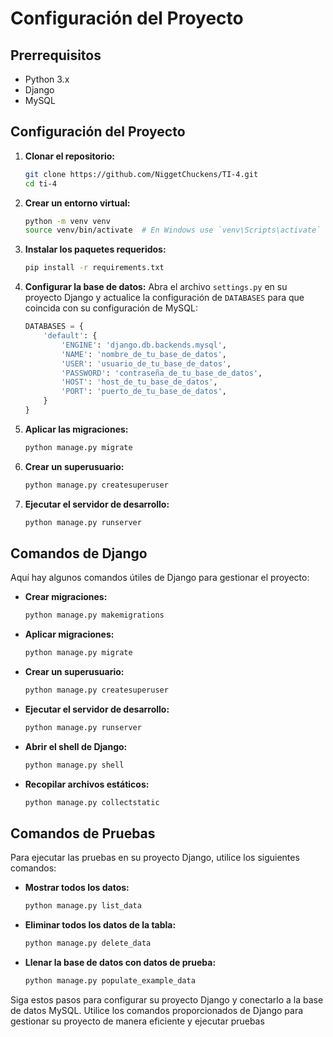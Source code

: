 # Configuración del Proyecto

## Prerrequisitos
- Python 3.x
- Django
- MySQL

## Configuración del Proyecto

1. **Clonar el repositorio:**
   ```sh
   git clone https://github.com/NiggetChuckens/TI-4.git
   cd ti-4
   ```

2. **Crear un entorno virtual:**
   ```sh
   python -m venv venv
   source venv/bin/activate  # En Windows use `venv\Scripts\activate`
   ```

3. **Instalar los paquetes requeridos:**
   ```sh
   pip install -r requirements.txt
   ```

4. **Configurar la base de datos:**
   Abra el archivo `settings.py` en su proyecto Django y actualice la configuración de `DATABASES` para que coincida con su configuración de MySQL:
   ```python
   DATABASES = {
       'default': {
           'ENGINE': 'django.db.backends.mysql',
           'NAME': 'nombre_de_tu_base_de_datos',
           'USER': 'usuario_de_tu_base_de_datos',
           'PASSWORD': 'contraseña_de_tu_base_de_datos',
           'HOST': 'host_de_tu_base_de_datos',
           'PORT': 'puerto_de_tu_base_de_datos',
       }
   }
   ```
5. **Aplicar las migraciones:**
   ```sh
   python manage.py migrate
   ```

6. **Crear un superusuario:**
   ```sh
   python manage.py createsuperuser
   ```

7. **Ejecutar el servidor de desarrollo:**
   ```sh
   python manage.py runserver
   ```

## Comandos de Django

Aquí hay algunos comandos útiles de Django para gestionar el proyecto:

- **Crear migraciones:**
  ```sh
  python manage.py makemigrations
  ```

- **Aplicar migraciones:**
  ```sh
  python manage.py migrate
  ```

- **Crear un superusuario:**
  ```sh
  python manage.py createsuperuser
  ```

- **Ejecutar el servidor de desarrollo:**
  ```sh
  python manage.py runserver
  ```

- **Abrir el shell de Django:**
  ```sh
  python manage.py shell
  ```

- **Recopilar archivos estáticos:**
  ```sh
  python manage.py collectstatic
  ```

## Comandos de Pruebas

Para ejecutar las pruebas en su proyecto Django, utilice los siguientes comandos:

- **Mostrar todos los datos:**
  ```sh
  python manage.py list_data
  ```

- **Eliminar todos los datos de la tabla:**
  ```sh
  python manage.py delete_data
  ```

- **Llenar la base de datos con datos de prueba:**
  ```sh
  python manage.py populate_example_data
  ```

Siga estos pasos para configurar su proyecto Django y conectarlo a la base de datos MySQL. Utilice los comandos proporcionados de Django para gestionar su proyecto de manera eficiente y ejecutar pruebas